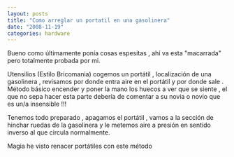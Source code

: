 ```yaml
---
layout: posts
title: "Como arreglar un portatil en una gasolinera"
date: "2008-11-19"
categories: hardware
---
```


Bueno como últimamente ponía cosas espesitas , ahí va esta "macarrada" pero totalmente probada por mi.

Utensilios (Estilo Bricomania) cogemos un portátil , localización de una gasolinera , revisamos por donde entra aire en el portátil y por donde sale . Método básico encender y poner la mano los huecos a ver que se siente , el que no sepa hacer esta parte debería de comentar a su novia o novio que es un/a insensible !!!

Tenemos todo preparado , apagamos el portátil , vamos a la sección de hinchar ruedas de la gasolinera y le metemos aire a presión en sentido inverso al que circula normalmente.

Magia he visto renacer portátiles con este método
